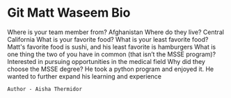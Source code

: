 # Git Matt Waseem Bio

Where is your team member from?
    Afghanistan 
Where do they live?
    Central California 
What is your favorite food? What is your least favorite food?
    Matt's favorite food is sushi, and his least favorite is hamburgers
What is one thing the two of you have in common (that isn’t the MSSE program)?
    Interested in pursuing opportunities in the medical field 
Why did they choose the MSSE degree?
    He took a python program and enjoyed it. He wanted to further expand his learning and experience

    Author - Aisha Thermidor